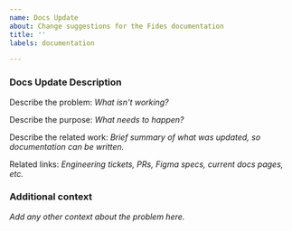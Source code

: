 ```yaml
---
name: Docs Update
about: Change suggestions for the Fides documentation
title: ''
labels: documentation

---
```


### Docs Update Description

Describe the problem: _What isn't working?_

Describe the purpose: _What needs to happen?_

Describe the related work: _Brief summary of what was updated, so documentation can be written._

Related links: _Engineering tickets, PRs, Figma specs, current docs pages, etc._

### Additional context

_Add any other context about the problem here._
